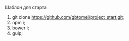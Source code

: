 Шаблон для старта

1. git clone https://github.com/gbtomei/project_start.git;
2. npm i;
3. bower i;
4. gulp;
